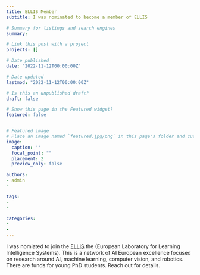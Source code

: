 ```yaml
---
title: ELLIS Member
subtitle: I was nominated to become a member of ELLIS

# Summary for listings and search engines
summary: 

# Link this post with a project
projects: []

# Date published
date: "2022-11-12T00:00:00Z"

# Date updated
lastmod: "2022-11-12T00:00:00Z"

# Is this an unpublished draft?
draft: false

# Show this page in the Featured widget?
featured: false


# Featured image
# Place an image named `featured.jpg/png` in this page's folder and customize its options here.
image:
  caption: ''
  focal_point: ""
  placement: 2
  preview_only: false

authors:
- admin
- 

tags:
- 
- 

categories:
- 
- 
---
```


<!-- ## Overview -->

I was nomiated to join the [ELLIS](https://ellis.eu/) the (European Laboratory for Learning Intelligence Systems). This is a network of AI European excellence focused on research around AI, machine learning, computer vision, and robotics. There are funds for young PhD students. Reach out for details.
